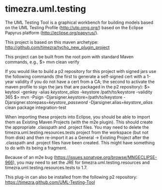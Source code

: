 timezra.uml.testing
========================================================================

The UML Testing Tool is a graphical workbench for building models based on the UML Testing Profile (http://utp.omg.org/) based on the Eclipse Papyrus platform (http://eclipse.org/papyrus/).

This project is based on this maven archetype: http://github.com/timezra/tycho_new_plugin_project

This project can be built from the root pom with standard Maven commands, e.g.,
    $> mvn clean verify

If you would like to build a p2 repository for this project with signed jars use the following commands (the first to generate a self-signed cert with a 1-year validity if you do not have a cert from a CA; the second to activate the maven profile to sign the jars that are packaged in the p2 repository):
    $> keytool -genkey -alias _keystore_alias_ -keystore /path/to/keystore -validity 365
    $> mvn -Psign -Djarsigner.keystore=/path/to/keystore -Djarsigner.storepass=_keystore_password_ -Djarsigner.alias=_keystore_alias_ clean package integration-test

When importing these projects into Eclipse, you should be able to import them as Existing Maven Projects (with the m2e plugin). This should create the appropriate .classpath and .project files.
You may need to delete the timezra.uml.testing.resources.tests project from the workspace (but not from disk) and then re-import it as a General -> Existing Project after the .classpath and .project files have been created. This might have something to do with its being a fragment.

Because of an m2e bug (https://issues.sonatype.org/browse/MNGECLIPSE-966), you may need to set the JRE for timezra.uml.testing.resources and timezra.uml.testing.resources.tests to 1.7.

This plug-in can also be installed from the following p2 repository: https://timezra.github.com/UML-Testing-Tool
